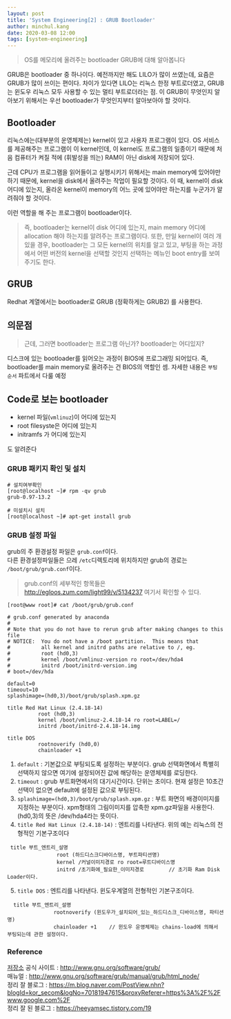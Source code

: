 ```yaml
---
layout: post
title: 'System Engineering[2] : GRUB Bootloader'
author: minchul.kang
date: 2020-03-08 12:00
tags: [system-engineering]
---
```


> OS를 메모리에 올려주는 bootloader GRUB에 대해 알아봅니다

GRUB은 bootloader 중 하나이다.
예전까지만 해도 LILO가 많이 쓰였는데, 요즘은 GRUB가 많이 쓰이는 편이다. 차이가 있다면 LILO는 리눅스 한정 부트로더였고, GRUB는 윈도우 리눅스 모두 사용할 수 있는 멀티 부트로더라는 점.
이 GRUB이 무엇인지 알아보기 위해서는 우선 bootloader가 무엇인지부터 알아보아야 할 것이다. 

## Bootloader

리눅스에는(대부분의 운영체제는) kernel이 있고 사용자 프로그램이 있다. OS 서비스를 제공해주는 프로그램이 이 kernel인데, 이 kernel도 프로그램의 일종이기 때문에 처음 컴퓨터가 켜질 적에 (휘발성을 띄는) RAM이 아닌 
disk에 저장되어 있다. 

근데 CPU가 프로그램을 읽어들이고 실행시키기 위해서는 main memory에 있어야만 하기 때문에, kernel을 disk에서 올려주는 작업이 필요할 것이다. 이 때, kernel이 disk 어디에 있는지, 올라온 kernel이 memory의 어느 곳에 있어야만 하는지를 누군가가 알려줘야 할 것이다.

이런 역할을 해 주는 프로그램이 bootloader이다.

> 즉, bootloader는 kernel이 disk 어디에 있는지, main memory 어디에 allocation 해야 하는지를 알려주는 프로그램이다. 또한, 만일 kernel이 여러 개 있을 경우, bootloader는 그 모든 kernel의 위치를 알고 있고, 부팅을 하는 과정에서 어떤 버전의 kernel을 선택할 것인지 선택하는 메뉴인 boot entry를 보여주기도 한다.

## GRUB

Redhat 계열에서는 bootloader로 GRUB (정확하게는 GRUB2) 를 사용한다.

## 의문점

> 근데, 그러면 bootloader는 프로그램 아닌가? bootloader는 어디있지?

디스크에 있는 bootloader를 읽어오는 과정이 BIOS에 프로그래밍 되어있다. 즉, bootloader를 main memory로 올려주는 건 BIOS의 역할인 셈. 자세한 내용은 `부팅 순서` 파트에서 다룰 예정

## Code로 보는 bootloader

- kernel 파일(`vmlinuz`)이 어디에 있는지
- root filesyste은 어디에 있는지
- initramfs 가 어디에 있는지

도 알려준다

### GRUB 패키지 확인 및 설치

```
# 설치여부확인
[root@localhost ~]# rpm -qv grub
grub-0.97-13.2

# 미설치시 설치
[root@localhost ~]# apt-get install grub
```

### GRUB 설정 파일

grub의 주 환경설정 파일은 `grub.conf`이다.   
다른 환경설정파일들은 으레 `/etc`디렉토리에 위치하지만 grub의 경로는 `/boot/grub/grub.conf`이다.

> grub.conf의 세부적인 항목들은 http://egloos.zum.com/light99/v/5134237 여기서 확인할 수 있다.

```
[root@www root]# cat /boot/grub/grub.conf

# grub.conf generated by anaconda
#
# Note that you do not have to rerun grub after making changes to this file
# NOTICE:  You do not have a /boot partition.  This means that
#          all kernel and initrd paths are relative to /, eg.
#          root (hd0,3)
#          kernel /boot/vmlinuz-version ro root=/dev/hda4
#          initrd /boot/initrd-version.img
# boot=/dev/hda

default=0                    
timeout=10
splashimage=(hd0,3)/boot/grub/splash.xpm.gz

title Red Hat Linux (2.4.18-14)
          root (hd0,3)
          kernel /boot/vmlinuz-2.4.18-14 ro root=LABEL=/
          initrd /boot/initrd-2.4.18-14.img

title DOS
          rootnoverify (hd0,0)
          chainloader +1
```

1. `default` : 기본값으로 부팅되도록 설정하는 부분이다. grub 선택화면에서 특별히 선택하지 않으면 여기에 설정되어진 값에 해당하는 운영체제를 로딩한다.
2. `timeout` : grub 부트화면에서의 대기시간이다. 단위는 초이다. 현재 설정은 10초간 선택이 없으면 default에 설정된 값으로 부팅된다.
3. `splashimage=(hd0,3)/boot/grub/splash.xpm.gz` : 부트 화면의 배경이미지를 지정하는 부분이다. xpm형태의 그림이미지를 압축한 xpm.gz파일을 사용한다. (hd0,3)의 뜻은 /dev/hda4라는 뜻이다.
4. `title Red Hat Linux (2.4.18-14)` : 엔트리를 나타낸다. 위의 예는 리눅스의 전형적인 기본구조이다

```
 title 부트_엔트리_설명
                root (하드디스크디바이스명, 부트파티션명)
                kernel /커널이미지경로 ro root=루트디바이스명
                initrd /초기화에_필요한_이미지경로        // 초기화 Ram Disk Loader이다.
```

5. `title DOS` : 엔트리를 나타낸다. 윈도우계열의 전형적인 기본구조이다.

```
  title 부트_엔트리_설명
               rootnoverify (윈도우가_설치되어_있는_하드디스크_디바이스명, 파티션명)
               chainloader +1    // 윈도우 운영체제는 chains-load에 의해서 부팅되는데 관한 설정이다.
```


### Reference
[저장소](https://git.savannah.gnu.org/git/grub.git/) 
공식 사이트 : http://www.gnu.org/software/grub/  
매뉴얼 : http://www.gnu.org/software/grub/manual/grub/html_node/  
정리 잘 블로그 : https://m.blog.naver.com/PostView.nhn?blogId=kor_secom&logNo=70181947615&proxyReferer=https%3A%2F%2Fwww.google.com%2F   
정리 잘 된 블로그 : https://heeyamsec.tistory.com/19
